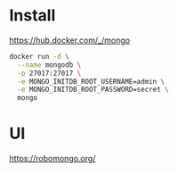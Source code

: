 # Install

https://hub.docker.com/_/mongo

```bash
docker run -d \
  --name mongodb \
  -p 27017:27017 \
  -e MONGO_INITDB_ROOT_USERNAME=admin \
  -e MONGO_INITDB_ROOT_PASSWORD=secret \
  mongo
```

# UI

https://robomongo.org/
